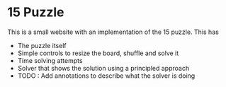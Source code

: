 # 15 Puzzle
This is a small website with an implementation of the 15 puzzle. This has
- The puzzle itself
- Simple controls to resize the board, shuffle and solve it
- Time solving attempts
- Solver that shows the solution using a principled approach
- TODO : Add annotations to describe what the solver is doing